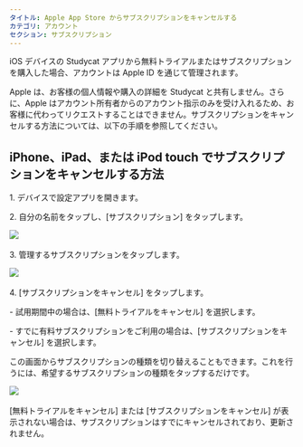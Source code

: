 ```yaml
---
タイトル: Apple App Store からサブスクリプションをキャンセルする
カテゴリ: アカウント
セクション: サブスクリプション
---
```

iOS デバイスの Studycat アプリから無料トライアルまたはサブスクリプションを購入した場合、アカウントは Apple ID を通じて管理されます。

Apple は、お客様の個人情報や購入の詳細を Studycat と共有しません。さらに、Apple はアカウント所有者からのアカウント指示のみを受け入れるため、お客様に代わってリクエストすることはできません。サブスクリプションをキャンセルする方法については、以下の手順を参照してください。

## iPhone、iPad、または iPod touch でサブスクリプションをキャンセルする方法

1\. デバイスで設定アプリを開きます。

2\. 自分の名前をタップし、[サブスクリプション] をタップします。

​![](/attachments/token/nCIncCXCjZuIPV648xYt0lib3/?name=apple_settings_subscriptions_01.PNG.png)​

3\. 管理するサブスクリプションをタップします。

​![](/attachments/token/snrsdRNd9mcFLX6QtMUDNOy3y/?name=apple_device-settings_subscriptions_01.PNG)​

4\. [サブスクリプションをキャンセル] をタップします。

\- 試用期間中の場合は、[無料トライアルをキャンセル] を選択します。

\- すでに有料サブスクリプションをご利用の場合は、[サブスクリプションをキャンセル] を選択します。

この画面からサブスクリプションの種類を切り替えることもできます。これを行うには、希望するサブスクリプションの種類をタップするだけです。

​![](/attachments/token/dSyv3ALuqCzNu7Rx7JG3JzBWr/?name=apple_device-settings_subscriptions_02.PNG)​

[無料トライアルをキャンセル] または [サブスクリプションをキャンセル] が表示されない場合は、サブスクリプションはすでにキャンセルされており、更新されません。